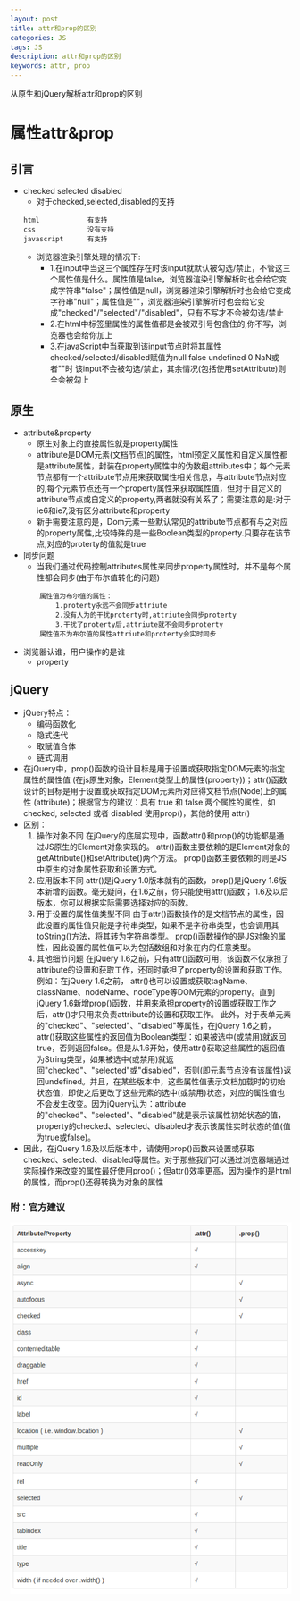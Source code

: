 ```yaml
---
layout: post
title: attr和prop的区别
categories: JS
tags: JS
description: attr和prop的区别
keywords: attr, prop
---
```


从原生和jQuery解析attr和prop的区别

# 属性attr&prop
## 引言
- checked selected disabled
	- 对于checked,selected,disabled的支持
	```
	html         	有支持
	css          	没有支持
	javascript   	有支持
	```
	- 浏览器渲染引擎处理的情况下:
		- 1.在input中当这三个属性存在时该input就默认被勾选/禁止，不管这三个属性值是什么。属性值是false，浏览器渲染引擎解析时也会给它变成字符串"false"；属性值是null，浏览器渲染引擎解析时也会给它变成字符串"null"；属性值是""，浏览器渲染引擎解析时也会给它变成"checked"/"selected"/"disabled"，只有不写才不会被勾选/禁止
		- 2.在html中标签里属性的属性值都是会被双引号包含住的,你不写，浏览器也会给你加上
		- 3.在javaScript中当获取到该input节点时将其属性checked/selected/disabled赋值为null false undefined 0 NaN或者""时 该input不会被勾选/禁止，其余情况(包括使用setAttribute)则全会被勾上

## 原生
- attribute&property
	- 原生对象上的直接属性就是property属性
	- attribute是DOM元素(文档节点)的属性，html预定义属性和自定义属性都是attribute属性，封装在property属性中的伪数组attributes中；每个元素节点都有一个attribute节点用来获取属性相关信息，与attribute节点对应的,每个元素节点还有一个property属性来获取属性值，但对于自定义的attribute节点或自定义的property,两者就没有关系了；需要注意的是:对于ie6和ie7,没有区分attribute和property
	- 新手需要注意的是，Dom元素一些默认常见的attribute节点都有与之对应的property属性,比较特殊的是一些Boolean类型的property.只要存在该节点,对应的proterty的值就是true
- 同步问题
	- 当我们通过代码控制attributes属性来同步property属性时，并不是每个属性都会同步(由于布尔值转化的问题)
	```
		属性值为布尔值的属性：
			1.proterty永远不会同步attriute
			2.没有人为的干扰proterty时,attriute会同步proterty
			3.干扰了proterty后,attriute就不会同步proterty
		属性值不为布尔值的属性attriute和proterty会实时同步
	```
- 浏览器认谁，用户操作的是谁
	- property

## jQuery
- jQuery特点：
	- 编码函数化
	- 隐式迭代
	- 取赋值合体
	- 链式调用
- 在jQuery中，prop()函数的设计目标是用于设置或获取指定DOM元素的指定属性的属性值 (在js原生对象，Element类型上的属性(property))；attr()函数设计的目标是用于设置或获取指定DOM元素所对应得文档节点(Node)上的属性 (attribute)；根据官方的建议：具有 true 和 false 两个属性的属性，如 checked, selected 或者 disabled 使用prop()，其他的使用 attr()
- 区别：
	1. 操作对象不同
	在jQuery的底层实现中，函数attr()和prop()的功能都是通过JS原生的Element对象实现的。
	attr()函数主要依赖的是Element对象的getAttribute()和setAttribute()两个方法。
	prop()函数主要依赖的则是JS中原生的对象属性获取和设置方式。
	2. 应用版本不同
	attr()是jQuery 1.0版本就有的函数，prop()是jQuery 1.6版本新增的函数。毫无疑问，在1.6之前，你只能使用attr()函数；
	1.6及以后版本，你可以根据实际需要选择对应的函数。
	3. 用于设置的属性值类型不同
	由于attr()函数操作的是文档节点的属性，因此设置的属性值只能是字符串类型，如果不是字符串类型，也会调用其toString()方法，将其转为字符串类型。
	prop()函数操作的是JS对象的属性，因此设置的属性值可以为包括数组和对象在内的任意类型。
	4. 其他细节问题
	在jQuery 1.6之前，只有attr()函数可用，该函数不仅承担了attribute的设置和获取工作，还同时承担了property的设置和获取工作。例如：在jQuery 1.6之前， attr()也可以设置或获取tagName、className、nodeName、nodeType等DOM元素的property。直到jQuery 1.6新增prop()函数，并用来承担property的设置或获取工作之后，attr()才只用来负责attribute的设置和获取工作。
	此外，对于表单元素的"checked"、"selected"、"disabled"等属性，在jQuery 1.6之前， attr()获取这些属性的返回值为Boolean类型：如果被选中(或禁用)就返回true，否则返回false。但是从1.6开始，使用attr()获取这些属性的返回值为String类型，如果被选中(或禁用)就返回"checked"、"selected"或"disabled"，否则(即元素节点没有该属性)返回undefined。并且，在某些版本中，这些属性值表示文档加载时的初始状态值，即使之后更改了这些元素的选中(或禁用)状态，对应的属性值也不会发生改变。因为jQuery认为：attribute的"checked"、"selected"、"disabled"就是表示该属性初始状态的值， property的checked、selected、disabled才表示该属性实时状态的值(值为true或false)。
- 因此，在jQuery 1.6及以后版本中，请使用prop()函数来设置或获取checked、selected、disabled等属性。对于那些我们可以通过浏览器端通过实际操作来改变的属性最好使用prop()；但attr()效率更高，因为操作的是html的属性，而prop()还得转换为对象的属性

### 附：官方建议
![](/assets/images/posts/js/EbJro5Z.png)





